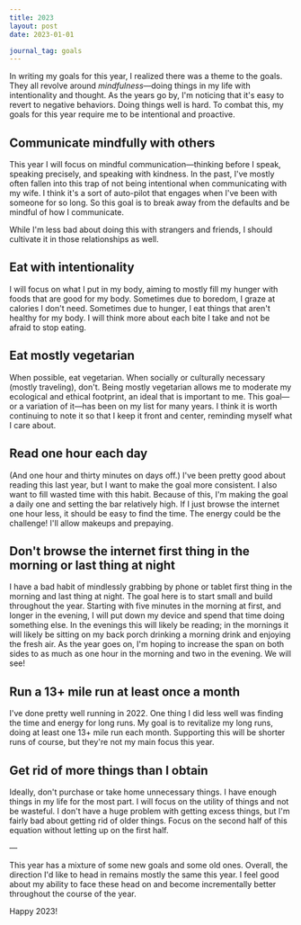 ```yaml
---
title: 2023
layout: post
date: 2023-01-01

journal_tag: goals
---
```


In writing my goals for this year, I realized there was a theme to the goals. They all revolve around _mindfulness_—doing things in my life with intentionality and thought. As the years go by, I'm noticing that it's easy to revert to negative behaviors. Doing things well is hard. To combat this, my goals for this year require me to be intentional and proactive.

## Communicate mindfully with others

This year I will focus on mindful communication—thinking before I speak, speaking precisely, and speaking with kindness. In the past, I've mostly often fallen into this trap of not being intentional when communicating with my wife. I think it's a sort of auto-pilot that engages when I've been with someone for so long. So this goal is to break away from the defaults and be mindful of how I communicate. 

While I'm less bad about doing this with strangers and friends, I should cultivate it in those relationships as well.

## Eat with intentionality

I will focus on what I put in my body, aiming to mostly fill my hunger with foods that are good for my body. Sometimes due to boredom, I graze at calories I don't need. Sometimes due to hunger, I eat things that aren't healthy for my body. I will think more about each bite I take and not be afraid to stop eating.

## Eat mostly vegetarian

When possible, eat vegetarian. When socially or culturally necessary (mostly traveling), don't. Being mostly vegetarian allows me to moderate my ecological and ethical footprint, an ideal that is important to me. This goal—or a variation of it—has been on my list for many years. I think it is worth continuing to note it so that I keep it front and center, reminding myself what I care about.

## Read one hour each day

(And one hour and thirty minutes on days off.) I've been pretty good about reading this last year, but I want to make the goal more consistent. I also want to fill wasted time with this habit. Because of this, I'm making the goal a daily one and setting the bar relatively high. If I just browse the internet one hour less, it should be easy to find the time. The energy could be the challenge! I'll allow makeups and prepaying.

## Don't browse the internet first thing in the morning or last thing at night

I have a bad habit of mindlessly grabbing by phone or tablet first thing in the morning and last thing at night. The goal here is to start small and build throughout the year. Starting with five minutes in the morning at first, and longer in the evening, I will put down my device and spend that time doing something else. In the evenings this will likely be reading; in the mornings it will likely be sitting on my back porch drinking a morning drink and enjoying the fresh air. As the year goes on, I'm hoping to increase the span on both sides to as much as one hour in the morning and two in the evening. We will see!

## Run a 13+ mile run at least once a month

I've done pretty well running in 2022. One thing I did less well was finding the time and energy for long runs. My goal is to revitalize my long runs, doing at least one 13+ mile run each month. Supporting this will be shorter runs of course, but they're not my main focus this year.

## Get rid of more things than I obtain

Ideally, don't purchase or take home unnecessary things. I have enough things in my life for the most part. I will focus on the utility of things and not be wasteful. I don't have a huge problem with getting excess things, but I'm fairly bad about getting rid of older things. Focus on the second half of this equation without letting up on the first half.

—

This year has a mixture of some new goals and some old ones. Overall, the direction I'd like to head in remains mostly the same this year. I feel good about my ability to face these head on and become incrementally better throughout the course of the year.

Happy 2023!